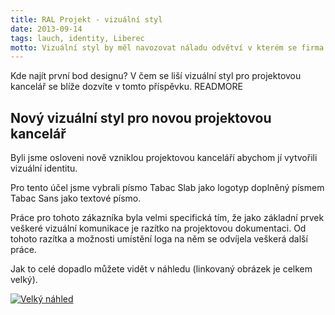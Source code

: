 ```yaml
---
title: RAL Projekt - vizuální styl
date: 2013-09-14
tags: lauch, identity, Liberec
motto: Vizuální styl by měl navozovat náladu odvětví v kterém se firma vyskytuje nejvíce.
---
```


Kde najít první bod designu? V čem se liší vizuální styl pro projektovou kancelář se blíže dozvíte v tomto příspěvku.
READMORE

## Nový vizuální styl pro novou projektovou kancelář

Byli jsme osloveni nově vzniklou projektovou kanceláří abychom jí vytvořili vizuální identitu.

Pro tento účel jsme vybrali písmo Tabac Slab jako logotyp doplněný písmem Tabac Sans jako textové písmo.

Práce pro tohoto zákazníka byla velmi specifická tím, že jako základní prvek veškeré vizuální komunikace je razítko na projektovou dokumentaci. Od tohoto razítka a možnosti umístění loga na něm se odvíjela veškerá další práce.

Jak to celé dopadlo můžete vidět v náhledu (linkovaný obrázek je celkem velký).

<a href="/images/RAL.png" title="RAL Projekt vizuální identita"> ![Velký náhled](/images/RAL_thumb.png) </a>
